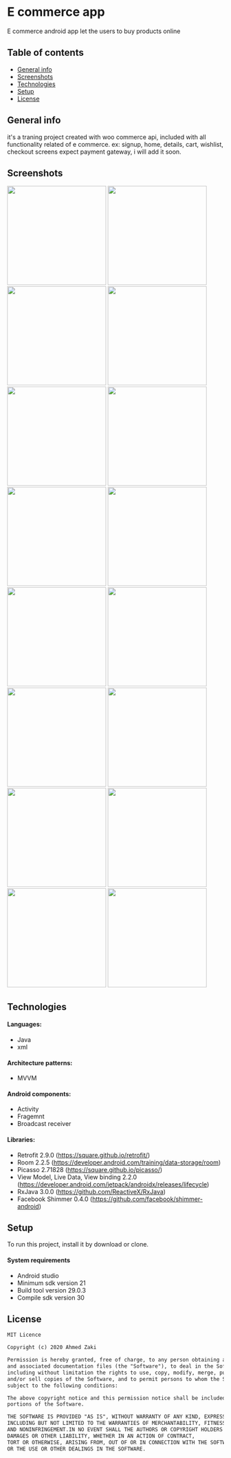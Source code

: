 # E commerce app

E commerce android app let the users to buy products online

## Table of contents
* [General info](#general-info)
* [Screenshots](#screenshots)
* [Technologies](#technologies)
* [Setup](#setup)
* [License](#license)

## General info

it's a traning project created with woo commerce api, included with all functionality related of e commerce.
ex: signup, home, details, cart, wishlist, checkout screens expect payment gateway, i will add it soon.

## Screenshots

<img src="images/1-home-grid.jpg" width="230" > <img src="images/2-home-list.jpg" width="230" >
<img src="images/3-details.jpg" width="230" >
<img src="images/4-zoom.jpg" width="230" >
<img src="images/5-more-details.jpg" width="230" >
<img src="images/6-wishlist.jpg" width="230" >
<img src="images/7-cart.jpg" width="230" >
<img src="images/8-checkout-shipping.jpg" width="230" >
<img src="images/9-checkout-payment.jpg" width="230" >
<img src="images/10-checkout-review.jpg" width="230" >
<img src="images/11-review_scroll.jpg" width="230" >
<img src="images/12-finish.jpg" width="230" >
<img src="images/13-menu.jpg" width="230" >
<img src="images/14-signup.jpg" width="230" >
<img src="images/15-empty_wishlist.jpg" width="230" >
<img src="images/16-empty-cart.jpg" width="230" >

## Technologies

#### Languages:
- Java 
- xml

#### Architecture patterns:
- MVVM

#### Android components:
- Activity 
- Fragemnt
- Broadcast receiver

#### Libraries:
- Retrofit 2.9.0 (https://square.github.io/retrofit/)
- Room 2.2.5 (https://developer.android.com/training/data-storage/room)
- Picasso 2.71828 (https://square.github.io/picasso/)
- View Model, Live Data, View binding 2.2.0 (https://developer.android.com/jetpack/androidx/releases/lifecycle)
- RxJava 3.0.0 (https://github.com/ReactiveX/RxJava)
- Facebook Shimmer 0.4.0 (https://github.com/facebook/shimmer-android)

## Setup

To run this project, install it by download or clone.

#### System requirements
- Android studio
- Minimum sdk version 21
- Build tool version 29.0.3
- Compile sdk version 30

## License

```html
MIT Licence 

Copyright (c) 2020 Ahmed Zaki

Permission is hereby granted, free of charge, to any person obtaining a copy of this software
and associated documentation files (the "Software"), to deal in the Software without restriction,
including without limitation the rights to use, copy, modify, merge, publish, distribute, sublicense,
and/or sell copies of the Software, and to permit persons to whom the Software is furnished to do so, 
subject to the following conditions:

The above copyright notice and this permission notice shall be included in all copies or substantial 
portions of the Software.

THE SOFTWARE IS PROVIDED "AS IS", WITHOUT WARRANTY OF ANY KIND, EXPRESS OR IMPLIED, 
INCLUDING BUT NOT LIMITED TO THE WARRANTIES OF MERCHANTABILITY, FITNESS FOR A PARTICULAR PURPOSE
AND NONINFRINGEMENT.IN NO EVENT SHALL THE AUTHORS OR COPYRIGHT HOLDERS BE LIABLE FOR ANY CLAIM,
DAMAGES OR OTHER LIABILITY, WHETHER IN AN ACTION OF CONTRACT,
TORT OR OTHERWISE, ARISING FROM, OUT OF OR IN CONNECTION WITH THE SOFTWARE
OR THE USE OR OTHER DEALINGS IN THE SOFTWARE.
```






